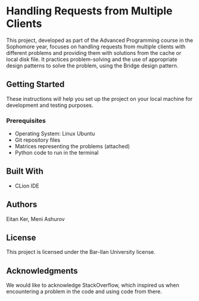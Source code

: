 # Handling Requests from Multiple Clients

This project, developed as part of the Advanced Programming course in the Sophomore year, focuses on handling requests from multiple clients with different problems and providing them with solutions from the cache or local disk file. It practices problem-solving and the use of appropriate design patterns to solve the problem, using the Bridge design pattern.

## Getting Started

These instructions will help you set up the project on your local machine for development and testing purposes.

### Prerequisites

- Operating System: Linux Ubuntu
- Git repository files
- Matrices representing the problems (attached)
- Python code to run in the terminal

## Built With

- CLion IDE

## Authors

Eitan Ker, Meni Ashurov

## License

This project is licensed under the Bar-Ilan University license.

## Acknowledgments

We would like to acknowledge StackOverflow, which inspired us when encountering a problem in the code and using code from there.
